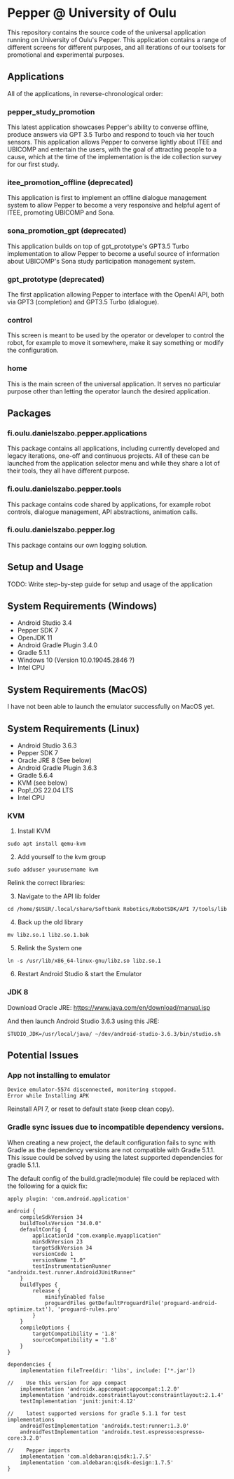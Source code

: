 # Pepper @ University of Oulu

This repository contains the source code of the universal application running on University of Oulu's Pepper. This application contains a range of different screens for different purposes, and all iterations of our toolsets for promotional and experimental purposes.

## Applications

All of the applications, in reverse-chronological order:

### pepper_study_promotion

This latest application showcases Pepper's ability to converse offline, produce answers via GPT 3.5 Turbo and respond to touch via her touch sensors. This application allows Pepper to converse lightly about ITEE and UBICOMP and entertain the users, with the goal of attracting people to a cause, which at the time of the implementation is the ide collection survey for our first study.

### itee_promotion_offline (deprecated)

This application is first to implement an offline dialogue management system to allow Pepper to become a very responsive and helpful agent of ITEE, promoting UBICOMP and Sona.

### sona_promotion_gpt (deprecated)

This application builds on top of gpt_prototype's GPT3.5 Turbo implementation to allow Pepper to become a useful source of information about UBICOMP's Sona study participation management system.

### gpt_prototype (deprecated)

The first application allowing Pepper to interface with the OpenAI API, both via GPT3 (completion) and GPT3.5 Turbo (dialogue).

### control

This screen is meant to be used by the operator or developer to control the robot, for example to move it somewhere, make it say something or modify the configuration.

### home

This is the main screen of the universal application. It serves no particular purpose other than letting the operator launch the desired application.

## Packages

### fi.oulu.danielszabo.pepper.applications

This package contains all applications, including currently developed and legacy iterations, one-off and continuous projects. All of these can be launched from the application selector menu and while they share a lot of their tools, they all have different purpose.

### fi.oulu.danielszabo.pepper.tools

This package contains code shared by applications, for example robot controls, dialogue management, API abstractions, animation calls.

### fi.oulu.danielszabo.pepper.log

This package contains our own logging solution.

## Setup and Usage

TODO: Write step-by-step guide for setup and usage of the application

## System Requirements (Windows)
- Android Studio 3.4
- Pepper SDK 7
- OpenJDK 11
- Android Gradle Plugin 3.4.0
- Gradle 5.1.1
- Windows 10 (Version 10.0.19045.2846 ?)
- Intel CPU

## System Requirements (MacOS)

I have not been able to launch the emulator successfully on MacOS yet.

## System Requirements (Linux)

- Android Studio 3.6.3
- Pepper SDK 7
- Oracle JRE 8 (See below)
- Android Gradle Plugin 3.6.3
- Gradle 5.6.4
- KVM (see below)
- Pop!_OS 22.04 LTS
- Intel CPU

### KVM

1. Install KVM

`sudo apt install qemu-kvm`

2. Add yourself to the kvm group

`sudo adduser yourusername kvm`

Relink the correct libraries:

3. Navigate to the API lib folder

`cd /home/$USER/.local/share/Softbank Robotics/RobotSDK/API 7/tools/lib`

4. Back up the old library

`mv libz.so.1 libz.so.1.bak`

5. Relink the System one

`ln -s /usr/lib/x86_64-linux-gnu/libz.so libz.so.1`

6. Restart Android Studio & start the Emulator

### JDK 8

Download Oracle JRE: https://www.java.com/en/download/manual.jsp

And then launch Android Studio 3.6.3 using this JRE:

`STUDIO_JDK=/usr/local/java/ ~/dev/android-studio-3.6.3/bin/studio.sh`

## Potential Issues

### App not installing to emulator

```
Device emulator-5574 disconnected, monitoring stopped.
Error while Installing APK
```

Reinstall API 7, or reset to default state (keep clean copy).

### Gradle sync issues due to incompatible dependency versions.

When creating a new project, the default configuration fails to sync with Gradle as the dependency versions are not compatible with Gradle 5.1.1. This issue could be solved by using the latest supported dependencies for gradle 5.1.1.

The default config of the build.gradle(module) file could be replaced with the following for a quick fix:
```
apply plugin: 'com.android.application'

android {
    compileSdkVersion 34
    buildToolsVersion "34.0.0"
    defaultConfig {
        applicationId "com.example.myapplication"
        minSdkVersion 23
        targetSdkVersion 34
        versionCode 1
        versionName "1.0"
        testInstrumentationRunner "androidx.test.runner.AndroidJUnitRunner"
    }
    buildTypes {
        release {
            minifyEnabled false
            proguardFiles getDefaultProguardFile('proguard-android-optimize.txt'), 'proguard-rules.pro'
        }
    }
    compileOptions {
        targetCompatibility = '1.8'
        sourceCompatibility = '1.8'
    }
}

dependencies {
    implementation fileTree(dir: 'libs', include: ['*.jar'])

//    Use this version for app compact
    implementation 'androidx.appcompat:appcompat:1.2.0'
    implementation 'androidx.constraintlayout:constraintlayout:2.1.4'
    testImplementation 'junit:junit:4.12'

//    latest supported versions for gradle 5.1.1 for test implementations
    androidTestImplementation 'androidx.test:runner:1.3.0'
    androidTestImplementation 'androidx.test.espresso:espresso-core:3.2.0'

//    Pepper imports
	implementation 'com.aldebaran:qisdk:1.7.5'
	implementation 'com.aldebaran:qisdk-design:1.7.5'
}
```
